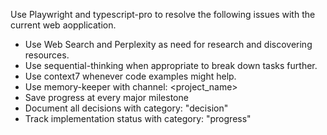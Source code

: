 Use Playwright and typescript-pro to resolve the following issues with the current web aopplication.

- Use Web Search and Perplexity as need for research and discovering resources.
- Use sequential-thinking when appropriate to break down tasks further.
- Use context7 whenever code examples might help.
- Use memory-keeper with channel: <project_name>
- Save progress at every major milestone
- Document all decisions with category: "decision"
- Track implementation status with category: "progress"
